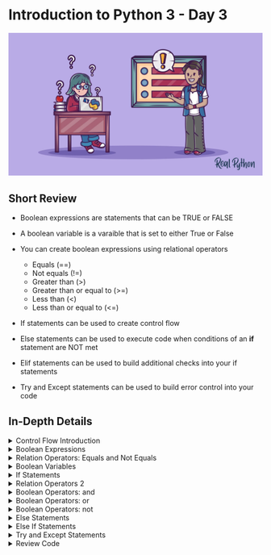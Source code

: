 # Introduction to Python 3 - Day 3

<img src="https://github.com/ComplexSec/learn-python3/blob/master/images/python6.png">

## Short Review

* Boolean expressions are statements that can be TRUE or FALSE
* A boolean variable is a varaible that is set to either True or False
* You can create boolean expressions using relational operators
	* Equals (==)
	* Not equals (!=)
	* Greater than (>)
	* Greater than or equal to (>=)
	* Less than (<)
	* Less than or equal to (<=)

* If statements can be used to create control flow
* Else statements can be used to execute code when conditions of an __if__ statement are NOT met
* Elif statements can be used to build additional checks into your if statements
* Try and Except statements can be used to build error control into your code


## In-Depth Details

<details><summary>Control Flow Introduction</summary>
<p>
	
* In Python, your script executes from the top down
* Programmers job to include gateways (conditional statements) to tell the PC when it should execute certain blocks

</p>
</details>

<details><summary>Boolean Expressions</summary>
<p>
	
* To build control flow into a program, you need to be able to check if something is TRUE or FALSE
* A boolean expression is a statement that can either be TRUE or FALSE
* 

</p>
</details>

<details><summary>Relation Operators: Equals and Not Equals</summary>
<p>
	
* __Relation Operators__ compare two items and return either
* Sometimes called __comparators__
* Two boolean operators are __==__ and __!=__
* These operators compare two items and return TRUE or FALSE
* Can create boolean expressions by comparing two values using these operators
* Comparing strings and integers will return boolean FALSE

</p>
</details>

<details><summary>Boolean Variables</summary>
<p>
	
* True and False are there own special type (__bool__)
* Any variable that is assigned one of these values is called a __boolean variable__
* Boolean variables can be created in several ways
* Easiest way is to simply assign True or False to a variable
* Can also set a variable equal to a boolean expression


```python
my_baby_bool = "true"

print(type(my_baby_bool))

my_baby_bool_two = True

print(type(my_baby_bool_two))
```

</p>
</details>

<details><summary>If Statements</summary>
<p>
	
* Form of a conditional statement is as follows:

```python
if is_raining:
	bring_umbrella()
```

* The colon tells the computer that what is coming next is what should be executed if the condition is met

```python
def dave_check(user_name):
  if user_name == "Dave":
    return "Get off my computer Dave!"
  if user_name == "angela_catlady_87":
    return "I know it is you Dave! Go away!"

  
# Enter a user name here, make sure to make it a string
user_name = "Dave"

print(dave_check(user_name))
```
</p>
</details>

<details><summary>Relation Operators 2</summary>
<p>
	
```python
def age_check(age):
	if age >= 13
	return True
```

* This function takes the users age and compares it to the number 13
* If __age__ is greater than or equal to 13, it returns TRUE

```python
def greater_than(x,y):
  if x > y:
    return x
  if y > x:
    return y
  if x == y:
    return "These numbers are the same"

def graduation_reqs(credits):
  if credits >= 120:
    return "You have enough credits to graduate!"

print(graduation_reqs(120))
```
</p>
</details>


<details><summary>Boolean Operators: and</summary>
<p>
	
* Often, the conditions you want to check in your conditional statement require more than one boolean expression
* In these cases, you can build larger boolean expressions using __boolean operators__
* These operators combine smaller boolean expressions into larger ones
* Three boolean operators to cover:
	* and
	* or
	* not

* AND combines two boolean expressions and evaluates as True if both its components are True but False otherwise

```python
statement_one = False

statement_two = True

def graduation_reqs(gpa, credits):
  if (gpa >= 2.0) and (credits >= 120):
    return "You meet the requirements to graduate!"
```

</p>
</details>

<details><summary>Boolean Operators: or</summary>
<p>
	
* The boolean operator __OR__ combines two expressions into a larger expression that is True if either component is True

```python
statement_one = (2 - 1 > 3) or (-5 * 2 == -10)

statement_two = (9 + 5 <= 15) or (7 != 4 + 3)

def graduation_mailer(gpa, credits):
  if (gpa >= 2.0) or (credits >= 120):
    return True
```

</p>
</details>

<details><summary>Boolean Operators: not</summary>
<p>
	
* When NOT operator is applied to any boolean expression, it reverses the boolean value
* If we have a TRUE statement and apply a NOT operator, we get a FALSE statement
* In Python, the __not__ operator is applied at the very beginning of the statement

```python
not True == False
not False == True
```

```python
statement_one = False

statement_two = True

def graduation_reqs(gpa, credits):
  if (gpa >= 2.0) and (credits >= 120):
    return "You meet the requirements to graduate!"
  if (gpa >= 2.0) and not (credits >= 120):
    return "You do not have enough credits to graduate."
  if not (gpa >= 2.0) and (credits >= 120):
    return "Your GPA is not high enough to graduate."
  if not (gpa >= 2.0) and not (credits >= 120):
    return "You do not meet either requirement to graduate!"
```
</p>
</details>

<details><summary>Else Statements</summary>
<p>
	
* Else statements allow us to elegantly describe what we want our code to do when certain conditions are NOT met
* Else statements always appear in conjunction with if statements

```python
def graduation_reqs(gpa, credits):
  if (gpa >= 2.0) and (credits >= 120):
    return "You meet the requirements to graduate!"
  if (gpa >= 2.0) and not (credits >= 120):
    return "You do not have enough credits to graduate."
  if not (gpa >= 2.0) and (credits >= 120):
    return "Your GPA is not high enough to graduate."
  else:
    return "You do not meet the GPA or the credit requirement for graduation."
```
</p>
</details>

<details><summary>Else If Statements</summary>
<p>
	
* An elif statement checks another condition after the previous if statement conditions are not met
* Can use elif statements to control the order we want the program to check each of our conditional statements
* First, the if statement is checked, then each elif statement is checked from top to bottom
* Then, finally, the else code is executed if none of the previous conditions have been met

```python
def grade_converter(gpa):
  grade = "F"
  
  if gpa >= 4.0:
    grade = "A"
  elif gpa >= 3.0:
    grade = "B"
  elif gpa >= 2.0:
    grade = "C"
  elif gpa >= 1.0:
    grade = "D"
    
  return grade
```

</p>
</details>

<details><summary>Try and Except Statements</summary>
<p>
	
* Can use try and except statements to check for possible errors a user might encounter
* General syntax of a try and except statement is

```python
try:
	# some statement
except ErrorName:
	# some statement
```

* First, the statement under __try__ will be executed
* If at some point an exception is raised during this execution, such as a NameError or a ValueError and that exception matches the keyword in the except statement, then the try statement will terminate and except will execute

```python
def raises_value_error():
  raise ValueError

try:
  raises_value_error()
except ValueError:
  print("You raised a ValueError!")
```

</p>
</details>

<details><summary>Review Code</summary>
<p>
	
```python
def applicant_selector(gpa, ps_score, ec_count):
  if (gpa >= 3.0) and (ps_score>= 90) and (ec_count >= 3):
    return "This applicant should be accepted."
  elif (gpa >= 3.0) and (ps_score >= 90) and not (ec_count >= 3):
    return "This applicant should be given an in-person interview."
  else:
    return "This applicant should be rejected."
```

</p>
</details>
